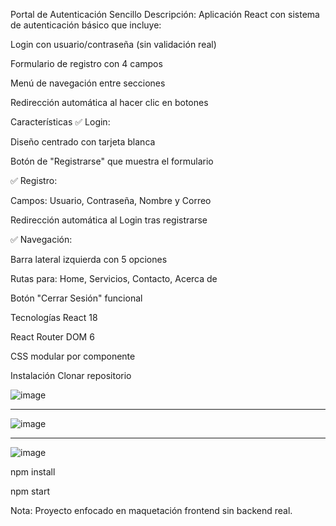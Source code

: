 Portal de Autenticación Sencillo
Descripción:
Aplicación React con sistema de autenticación básico que incluye:

Login con usuario/contraseña (sin validación real)

Formulario de registro con 4 campos

Menú de navegación entre secciones

Redirección automática al hacer clic en botones

Características
✅ Login:

Diseño centrado con tarjeta blanca

Botón de "Registrarse" que muestra el formulario

✅ Registro:

Campos: Usuario, Contraseña, Nombre y Correo

Redirección automática al Login tras registrarse

✅ Navegación:

Barra lateral izquierda con 5 opciones

Rutas para: Home, Servicios, Contacto, Acerca de

Botón "Cerrar Sesión" funcional

Tecnologías
React 18

React Router DOM 6

CSS modular por componente

Instalación
Clonar repositorio



![image](https://github.com/user-attachments/assets/994bb4d3-a033-4e46-bb57-d0a090a90b64)




---------------------------------------------------------------------------------------------


![image](https://github.com/user-attachments/assets/2943e644-49d3-4b9e-96a9-7506887ab2fb)


----------------------------------------------------------------------------------------------------



![image](https://github.com/user-attachments/assets/edb9e064-af23-4802-a8d8-1687d5313531)




npm install

npm start

Nota: Proyecto enfocado en maquetación frontend sin backend real.
